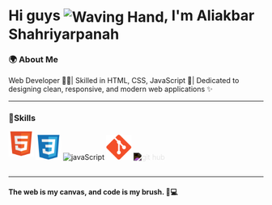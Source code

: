 # Hi guys <img src="https://media.giphy.com/media/v1.Y2lkPTc5MGI3NjExbm1scGh5N2ptejZoa2QxaDVhbDRkdDUzeGRhaTZmN2Y1cDFwM2ZiayZlcD12MV9zdGlja2Vyc19zZWFyY2gmY3Q9cw/hDSGolpaNZTK9OQJqk/giphy.gif" alt="Waving Hand" width="90" style="vertical-align: middle">, I'm Aliakbar Shahriyarpanah

### 🌍 **About Me**
Web Developer 👨‍💻| Skilled in HTML, CSS, JavaScript 🚀| Dedicated to designing clean, responsive, and modern web applications ✨

---

<h3>🚀<b>Skills</b></h4>
<div style="margin-bottom: 30px;">
  <img src="https://raw.githubusercontent.com/devicons/devicon/master/icons/html5/html5-original.svg" alt="html5" width="50" style="margin-bottom:7px;"/>
  <img src="https://raw.githubusercontent.com/devicons/devicon/master/icons/css3/css3-original.svg" alt="css3" width="50"/>
  <img src="https://github.com/user-attachments/assets/08258f12-018d-48e7-8fdc-4bc3a93d2855" alt="javaScript" width="50" height="50" />
  <img src="https://raw.githubusercontent.com/devicons/devicon/master/icons/git/git-original.svg" alt="git" width="50"/>
  <img  height="50" alt="git hub" src="https://github.com/user-attachments/assets/f2b9421a-8bd8-4578-b129-68a2c3c8e1ef" width="50" style="filter: invert(1);"/>
</div> 

----

#### The web is my canvas, and code is my brush. 🎨💻
